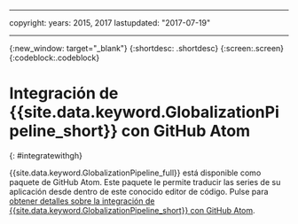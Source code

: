 ---

copyright:
  years: 2015, 2017
lastupdated: "2017-07-19"

  ---

{:new_window: target="_blank"}
{:shortdesc: .shortdesc}
{:screen:.screen}
{:codeblock:.codeblock}

# Integración de {{site.data.keyword.GlobalizationPipeline_short}} con GitHub Atom
{: #integratewithgh}

{{site.data.keyword.GlobalizationPipeline_full}} está disponible como paquete de GitHub Atom. Este paquete le permite traducir las series de su aplicación desde dentro de este conocido editor de código. Pulse para [obtener detalles sobre la integración de {{site.data.keyword.GlobalizationPipeline_short}} con GitHub Atom](https://atom.io/packages/gp-atom).
